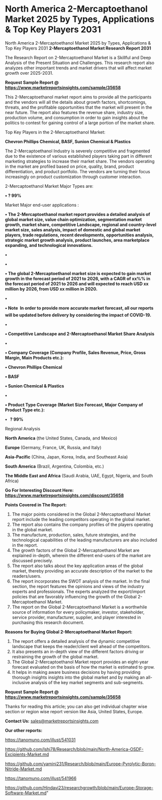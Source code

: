 # North America 2-Mercaptoethanol Market 2025 by Types, Applications & Top Key Players 2031
North America 2-Mercaptoethanol Market 2025 by Types, Applications & Top Key Players 2031
<strong>2-Mercaptoethanol Market Research Report 2031</strong>

The Research Report on 2-Mercaptoethanol Market is a Skillful and Deep Analysis of the Present Situation and Challenges. This research report also analyzes other important trends and market drivers that will affect market growth over 2025-2031.

<strong>Request Sample Report @ <a href=https://www.marketreportsinsights.com/sample/35658>https://www.marketreportsinsights.com/sample/35658</a></strong>

This 2-Mercaptoethanol market report aims to provide all the participants and the vendors will all the details about growth factors, shortcomings, threats, and the profitable opportunities that the market will present in the near future. The report also features the revenue share, industry size, production volume, and consumption in order to gain insights about the politics to contest for gaining control of a large portion of the market share.

Top Key Players in the 2-Mercaptoethanol Market:

<strong>Chevron Phillips Chemical, BASF, Sunion Chemical & Plastics</strong>

The 2-Mercaptoethanol Industry is severely competitive and fragmented due to the existence of various established players taking part in different marketing strategies to increase their market share. The vendors operating in the market are profiled based on price, quality, brand, product differentiation, and product portfolio. The vendors are turning their focus increasingly on product customization through customer interaction.

2-Mercaptoethanol Market Major Types are:

<strong>•  ? 99%</strong>

Market Major end-user applications :

<strong>•  The 2-Mercaptoethanol market report provides a detailed analysis of global market size, value chain optimization, segmentation market growth, market share, competitive Landscape, regional and country-level market size, sales analysis, impact of domestic and global market players, trade regulations, recent developments, opportunities analysis, strategic market growth analysis, product launches, area marketplace expanding, and technological innovations.

•  

•  

•  The global 2-Mercaptoethanol market size is expected to gain market growth in the forecast period of 2021 to 2026, with a CAGR of xx%% in the forecast period of 2021 to 2026 and will expected to reach USD xx million by 2026, from USD xx million in 2020.

•  

•  Note  In order to provide more accurate market forecast, all our reports will be updated before delivery by considering the impact of COVID-19.

•  

•  Competitive Landscape and 2-Mercaptoethanol Market Share Analysis

•  

•  Company Coverage (Company Profile, Sales Revenue, Price, Gross Margin, Main Products etc.): 

•  Chevron Phillips Chemical

•  BASF

•  Sunion Chemical & Plastics

•  

•  Product Type Coverage (Market Size  Forecast, Major Company of Product Type etc.):

•    ? 99%</strong>

Regional Analysis

</u><strong><b>North America</b></strong> (the United States, Canada, and Mexico)

<strong><b>Europe </b></strong>(Germany, France, UK, Russia, and Italy)

<strong><b>Asia-Pacific</b></strong> (China, Japan, Korea, India, and Southeast Asia)

<strong><b>South America</b></strong> (Brazil, Argentina, Colombia, etc.)

<strong><b>The Middle East and Africa</b></strong> (Saudi Arabia, UAE, Egypt, Nigeria, and South Africa)

<strong>Go For Interesting Discount Here: <a href=https://www.marketreportsinsights.com/discount/35658>https://www.marketreportsinsights.com/discount/35658</a></strong>

<strong>Points Covered in The Report:</strong>
<ol>
  <li>The major points considered in the Global 2-Mercaptoethanol Market report include the leading competitors operating in the global market.</li>
  <li>The report also contains the company profiles of the players operating in the global market.</li>
  <li>The manufacture, production, sales, future strategies, and the technological capabilities of the leading manufacturers are also included in the report.</li>
  <li>The growth factors of the Global 2-Mercaptoethanol Market are explained in-depth, wherein the different end-users of the market are discussed precisely.</li>
  <li>The report also talks about the key application areas of the global market, thereby providing an accurate description of the market to the readers/users.</li>
  <li>The report incorporates the SWOT analysis of the market. In the final section, the report features the opinions and views of the industry experts and professionals. The experts analyzed the export/import policies that are favorably influencing the growth of the Global 2-Mercaptoethanol Market.</li>
  <li>The report on the Global 2-Mercaptoethanol Market is a worthwhile source of information for every policymaker, investor, stakeholder, service provider, manufacturer, supplier, and player interested in purchasing this research document.</li>
</ol>
<strong>Reasons for Buying Global 2-Mercaptoethanol Market Report:</strong>

<ol>
  <li>The report offers a detailed analysis of the dynamic competitive landscape that keeps the reader/client well ahead of the competitors.</li>
  <li>It also presents an in-depth view of the different factors driving or restraining the growth of the global market.</li>
  <li>The Global 2-Mercaptoethanol Market report provides an eight-year forecast evaluated on the basis of how the market is estimated to grow.</li>
  <li>It helps in making aware business decisions by having providing thorough insights insights into the global market and by making an all-inclusive analysis of the key market segments and sub-segments.</li>
</ol>
<strong>Request Sample Report @ <a href=https://www.marketreportsinsights.com/sample/35658>https://www.marketreportsinsights.com/sample/35658</a></strong>


Thanks for reading this article; you can also get individual chapter wise section or region wise report version like Asia, United States, Europe.

<strong>Contact Us:</strong>
sales@marketreportsinsights.com

<strong>Our other reports:</strong>

<a href=https://tanomuno.com/illust/541031>https://tanomuno.com/illust/541031</a>

<a href=https://github.com/Ishi78/Research/blob/main/North-America-OSDF-Excipients-Market.md>https://github.com/Ishi78/Research/blob/main/North-America-OSDF-Excipients-Market.md</a>

<a href=https://github.com/yamini231/Research/blob/main/Europe-Pyrolytic-Boron-Nitride-Market.md>https://github.com/yamini231/Research/blob/main/Europe-Pyrolytic-Boron-Nitride-Market.md</a>

<a href=https://tanomuno.com/illust/541966>https://tanomuno.com/illust/541966</a>

<a href=https://github.com/Hindavi23/researchgrowth/blob/main/Europe-Storage-Software-Market.md>https://github.com/Hindavi23/researchgrowth/blob/main/Europe-Storage-Software-Market.md</a>"

